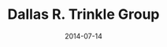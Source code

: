 ---
title: Dallas R. Trinkle Group
subtitle: 
layout: default
modal-id: 5
date: 2014-07-14
img: uiuc-trinkle-thumbnail.png
thumbnail: uiuc-trinkle-thumbnail.png
alt: image-alt
description: <p>The <a href="http://dtrinkle.matse.illinois.edu/dokuwiki/doku.php">Dallas R. Trinkle</a> Research Group at the Department of Materials Science and Engineering at the University of Illinois is studying both ptoperties of defects in materials, chemical effects on mechanical properties of advanced structural metals, and mass transport. They use atomistic methods coupled to larger length-scale models to preict properties for real materials. </p> <a class="btn btn-primary" href="http://dtrinkle.matse.illinois.edu/dokuwiki/doku.php"> Visit the Trinkle Group</a>

---